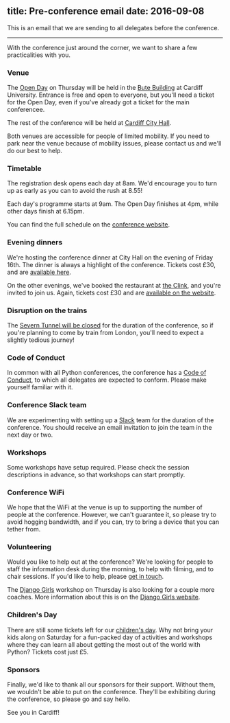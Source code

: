 title: Pre-conference email
date: 2016-09-08
---
This is an email that we are sending to all delegates before the conference.

* * *

With the conference just around the corner, we want to share a few practicalities with you.


### Venue

The [Open Day](http://2016.pyconuk.org/open-day/) on Thursday will be held in the [Bute Building](http://www.cardiff.ac.uk/estat/accessibilityinformation/cathayscampus/butebuilding/buteaccess.html) at Cardiff University.  Entrance is free and open to everyone, but you'll need a ticket for the Open Day, even if you've already got a ticket for the main conferencee.

The rest of the conference will be held at [Cardiff City Hall](http://www.cardiffcityhall.com/find-us).

Both venues are accessible for people of limited mobility. If you need to park near the venue because of mobility issues, please contact us and we'll do our best to help.


### Timetable

The registration desk opens each day at 8am.  We'd encourage you to turn up as early as you can to avoid the rush at 8.55!

Each day's programme starts at 9am.  The Open Day finishes at 4pm, while other days finish at 6.15pm.

You can find the full schedule on the [conference website](http://2016.pyconuk.org/programme/).


### Evening dinners

We're hosting the conference dinner at City Hall on the evening of Friday 16th.  The dinner is always a highlight of the conference.  Tickets cost £30, and are [available here](http://2016.pyconuk.org/conference-dinner/).

On the other evenings, we've booked the restaurant at [the Clink](http://theclinkcharity.org/the-clink-restaurants/cardiff-wales/), and you're invited to join us.  Again, tickets cost £30 and are [available on the website](http://2016.pyconuk.org/the-clink/).


### Disruption on the trains

The [Severn Tunnel will be closed](https://www.gwr.com/travel-updates/planned-engineering/severn-tunnel) for the duration of the conference, so if you're planning to come by train from London, you'll need to expect a slightly tedious journey!


### Code of Conduct

In common with all Python conferences, the conference has a [Code of Conduct](http://2016.pyconuk.org/code-of-conduct/), to which all delegates are expected to conform.  Please make yourself familiar with it.


### Conference Slack team

We are experimenting with setting up a [Slack](https://slack.com/) team for the duration of the conference.  You should receive an email invitation to join the team in the next day or two.


### Workshops

Some workshops have setup required.  Please check the session descriptions in advance, so that workshops can start promptly.


### Conference WiFi

We hope that the WiFi at the venue is up to supporting the number of people at the conference.  However, we can't guarantee it, so please try to avoid hogging bandwidth, and if you can, try to bring a device that you can tether from.


### Volunteering

Would you like to help out at the conference?  We're looking for people to staff the information desk during the morning, to help with filming, and to chair sessions.  If you'd like to help, please [get in touch](http://2016.pyconuk.org/contact/).

The [Django Girls](https://djangogirls.org/pyconuk2016/) workshop on Thursday is also looking for a couple more coaches.  More information about this is on the [Django Girls website](https://djangogirls.org/pyconuk2016/#coach).


### Children's Day

There are still some tickets left for our [children's day](http://2016.pyconuk.org/children/).  Why not bring your kids along on Saturday for a fun-packed day of activities and workshops where they can learn all about getting the most out of the world with Python?  Tickets cost just £5.


### Sponsors

Finally, we'd like to thank all our sponsors for their support.  Without them, we wouldn't be able to put on the conference.  They'll be exhibiting during the conference, so please go and say hello.


See you in Cardiff!
